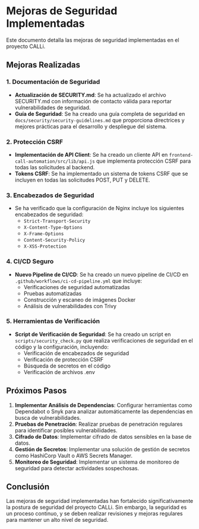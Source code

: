 # Mejoras de Seguridad Implementadas

Este documento detalla las mejoras de seguridad implementadas en el proyecto CALLi.

## Mejoras Realizadas

### 1. Documentación de Seguridad

- **Actualización de SECURITY.md**: Se ha actualizado el archivo SECURITY.md con información de contacto válida para reportar vulnerabilidades de seguridad.
- **Guía de Seguridad**: Se ha creado una guía completa de seguridad en `docs/security/security-guidelines.md` que proporciona directrices y mejores prácticas para el desarrollo y despliegue del sistema.

### 2. Protección CSRF

- **Implementación de API Client**: Se ha creado un cliente API en `frontend-call-automation/src/lib/api.js` que implementa protección CSRF para todas las solicitudes al backend.
- **Tokens CSRF**: Se ha implementado un sistema de tokens CSRF que se incluyen en todas las solicitudes POST, PUT y DELETE.

### 3. Encabezados de Seguridad

- Se ha verificado que la configuración de Nginx incluye los siguientes encabezados de seguridad:
  - `Strict-Transport-Security`
  - `X-Content-Type-Options`
  - `X-Frame-Options`
  - `Content-Security-Policy`
  - `X-XSS-Protection`

### 4. CI/CD Seguro

- **Nuevo Pipeline de CI/CD**: Se ha creado un nuevo pipeline de CI/CD en `.github/workflows/ci-cd-pipeline.yml` que incluye:
  - Verificaciones de seguridad automatizadas
  - Pruebas automatizadas
  - Construcción y escaneo de imágenes Docker
  - Análisis de vulnerabilidades con Trivy

### 5. Herramientas de Verificación

- **Script de Verificación de Seguridad**: Se ha creado un script en `scripts/security_check.py` que realiza verificaciones de seguridad en el código y la configuración, incluyendo:
  - Verificación de encabezados de seguridad
  - Verificación de protección CSRF
  - Búsqueda de secretos en el código
  - Verificación de archivos .env

## Próximos Pasos

1. **Implementar Análisis de Dependencias**: Configurar herramientas como Dependabot o Snyk para analizar automáticamente las dependencias en busca de vulnerabilidades.
2. **Pruebas de Penetración**: Realizar pruebas de penetración regulares para identificar posibles vulnerabilidades.
3. **Cifrado de Datos**: Implementar cifrado de datos sensibles en la base de datos.
4. **Gestión de Secretos**: Implementar una solución de gestión de secretos como HashiCorp Vault o AWS Secrets Manager.
5. **Monitoreo de Seguridad**: Implementar un sistema de monitoreo de seguridad para detectar actividades sospechosas.

## Conclusión

Las mejoras de seguridad implementadas han fortalecido significativamente la postura de seguridad del proyecto CALLi. Sin embargo, la seguridad es un proceso continuo, y se deben realizar revisiones y mejoras regulares para mantener un alto nivel de seguridad.
